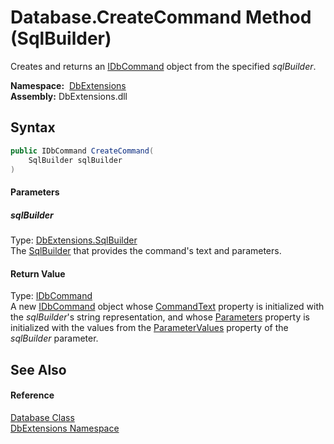Database.CreateCommand Method (SqlBuilder)
==========================================
Creates and returns an [IDbCommand][1] object from the specified *sqlBuilder*.

  **Namespace:**  [DbExtensions][2]  
  **Assembly:** DbExtensions.dll

Syntax
------

```csharp
public IDbCommand CreateCommand(
	SqlBuilder sqlBuilder
)
```

#### Parameters

##### *sqlBuilder*
Type: [DbExtensions.SqlBuilder][3]  
The [SqlBuilder][3] that provides the command's text and parameters.

#### Return Value
Type: [IDbCommand][1]  
 A new [IDbCommand][1] object whose [CommandText][4] property is initialized with the *sqlBuilder*'s string representation, and whose [Parameters][5] property is initialized with the values from the [ParameterValues][6] property of the *sqlBuilder* parameter. 

See Also
--------

#### Reference
[Database Class][7]  
[DbExtensions Namespace][2]  

[1]: http://msdn.microsoft.com/en-us/library/bt2afddc
[2]: ../README.md
[3]: ../SqlBuilder/README.md
[4]: http://msdn.microsoft.com/en-us/library/1ya4ssfc
[5]: http://msdn.microsoft.com/en-us/library/btt06a5s
[6]: ../SqlBuilder/ParameterValues.md
[7]: README.md